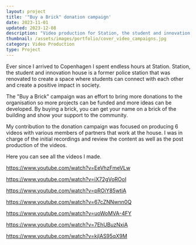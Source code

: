 ```yaml
---
layout: project
title: '"Buy a Brick" donation campaign'
date: 2023-11-01
updated: 2023-12-08
description: "Video production for Station, the student and innovation house."
thumbnail: /assets/images/portfolio/cover_video_campaigns.jpg
category: Video Production
type: Project
---
```


Ever since I arrived to Copenhagen I spent endless hours at Station. Station, the student and innovation house is a former police station that was renovated to create a space where students can connect with each other and create a positive impact in society.

The "Buy a Brick" campaign was an effort to bring more donations to the organisation so more projects can be funded and more ideas can be developed. By buying a brick, you can get your name on a brick of the building and show your support to the community.

My contribution to the donation campaign was focused on producing 6 videos with various members of partners that work at the house. I was in charge of the initial recordings and review the content as well as the post production of the videos.

Here you can see all the videos I made.

https://www.youtube.com/watch?v=EeVhzFmeVLw

https://www.youtube.com/watch?v=iX72gVoROoI

https://www.youtube.com/watch?v=pROiY85wtiA

https://www.youtube.com/watch?v=67cZNNwnn0Q

https://www.youtube.com/watch?v=uoWoMVA-4FY

https://www.youtube.com/watch?v=7EhUBuzNxiA

https://www.youtube.com/watch?v=kjlAS95qX9M
